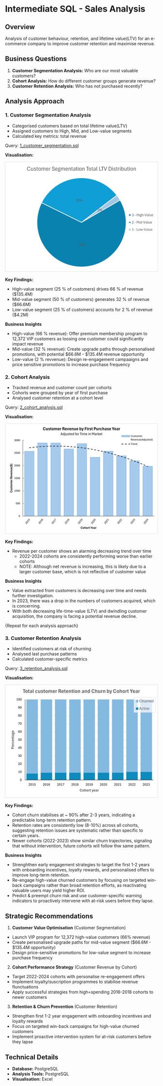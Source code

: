 # Intermediate SQL - Sales Analysis
## Overview
Analysis of customer behaviour, retention, and lifetime value(LTV) for an e-commerce company to improve customer retention and maximise revenue.

## Business Questions
1. **Customer Segmentation Analysis:** Who are our most valuable customers?
2. **Cohort Analysis:** How do different customer groups generate revenue?
3. **Customer Retention Analysis:** Who has not purchased recently?

## Analysis Approach

### 1. Customer Segmentation Analysis
- Categorised customers based on total lifetime value(LTV)
- Assigned customers to High, Mid, and Low-value segments
- Calculated key metrics: total revenue

Query: [1_customer_segmentation.sql](/Scripts/1_customer_segmentation.sql)

**Visualisation:**

![customer segmentation](/Images/1_customer_segmentation.png)

**Key Findings:**
- High-value segment (25 % of customers) drives 66 % of revenue ($135.4M)
- Mid-value segment (50 % of customers) generates 32 % of revenue ($66.6M)
- Low-value segment (25 % of customers) accounts for 2 % of revenue ($4.2M)

**Business Insights**
- High-value (66 % revenue): Offer premium membership program to 12,372 VIP customers as loosing one customer could significantly impact revenue
- Mid-value (32 % revenue): Create upgrade paths through personalised promotions, with potential $66.6M - $135.4M revenue opportunity
- Low-value (2 % revvenue): Design re-engagement campaaigns and price sensitive promotions to increase purchase frequency


### 2. Cohort Analysis
- Tracked revenue and customer count per cohorts
- Cohorts were grouped by year of first purchase
- Analysed customer retention at a cohort level

Query: [2_cohort_analysis.sql](/Scripts/2_cohort_analysis.sql)


**Visualisation:**

![Cohort Analysis](/Images/2_cohort_analysis.png)

**Key Findings:**
- Revenue per customer shows an alarming decreasing trend over time
    - 2022-2024 cohorts are consistently performing worse than earlier cohorts
    - NOTE: Although net revenue is increasing, this is likely due to a larger customer base, which is not reflective of customer value

**Business Insights**
- Value extracted from customers is decreasing over time and needs further investigation.
- In 2023, there was a drop in the numbers of customers acquired, which is concerning.
- With both decreasing life-time-value (LTV) and dwindling customer acquisition, the company is facing a potential revenue decline.

{Repeat for each analysis approach}

### 3. Customer Retention Analysis
- Identified customers at risk of churning
- Analysed last purchase patterns
- Calculated customer-specific metrics

Query: [3_retention_analysis.sql](/Scripts/3_retention_analysis.sql)


**Visualisation:**

![Retention Analysis](/Images/3_retention_analysis.png)

**Key Findings:**
- Cohort churn stabilises at ~ 90% after 2-3 years, indicating a predictable long-term retention pattern.
- Retention rates are consistently low (8-10%) across all cohorts, suggesting retention issues are systematic rather than specific to certain years.
- Newer cohorts (2022-2023) show similar churn trajectories, signaling that without intervention, future cohorts will follow thw same pattern.
    

**Business Insights**
- Strenghthen early engagement strategies to target the first 1-2 years with onboarding incentives, loyalty rewards, and personalised offers to improve long-term retention.
- Re-engage high-value churned customers by focusing on targeted win-back campaigns rather than broad retention efforts, as reactivating valuable users may yield higher ROI.
- Predict & preempt churn risk and use customer-specific warning indicators to proactively intervene with at-risk users before they lapse.

## Strategic Recommendations

1. **Customer Value Optimisation** (Customer Segmentation)
- Launch VIP program for 12,372 high-value customers (66% revenue)
- Create personalised upgrade paths for mid-value segment ($66.6M - $135.4M opportunity)
- Design price-sensitive promotions for low-value segment to increase purchase frequency

2. **Cohort Performance Strategy** (Customer Revenue by Cohort)
- Target 2022-2024 cohorts with personalise re-engagement offers
- Implement loyalty/suscription programmes to stabilise revenue flunctuations
- Apply successful strategies from high=spending 2016-2018 cohorts to newer customers

3. **Retention & Churn Prevention** (Customer Retention)
- Strengthen first 1-2 year engagement with onboarding incentives and loyalty rewards
- Focus on targeted win-back campaigns for high-value churned customers
- Implement proactive intervention system for at-risk customers before they lapse 

## Technical Details
- **Database:** PostgreSQL
- **Analysis Tools:** PostgreSQL
- **Visualisation:** Excel
